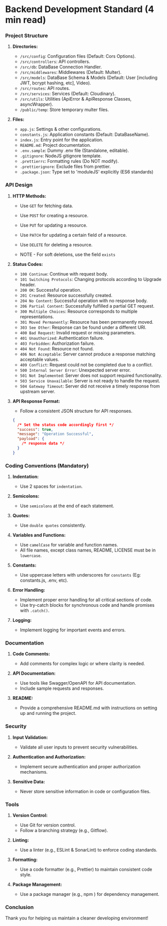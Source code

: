 # Backend Development Standard (4 min read)

### Project Structure

1. **Directories:**

   - `/src/config`: Configuration files (Default: Cors Options).
   - `/src/controllers`: API controllers.
   - `/src/db`: DataBase Connection Handler.
   - `/src/middlewares`: Middlewares (Default: Multer).
   - `/src/models`: DataBase Schema & Models (Default: User [including JWT, bcrypt hashing, etc], Video).
   - `/src/routes`: API routes.
   - `/src/services`: Services (Default: Cloudinary).
   - `/src/utils`: Utilities (ApiError & ApiResponse Classes, asyncWrapper).
   - `/public/temp`: Store temporary multer files.

2. **Files:**
   - `app.js`: Settings & other configurations.
   - `constants.js`: Application constants (Default: DataBaseName).
   - `index.js`: Entry point for the application.
   - `README.md`: Project documentation.
   - `.env.sample`: Dummy .env file (Standalone, editable).
   - `.gitignore`: NodeJS gitignore template.
   - `.prettierrc`: Formatting rules (Do NOT modify).
   - `.prettierignore`: Exclude files from prettier.
   - `.package.json`: Type set to 'moduleJS' explicitly (ES6 standards)

### API Design

1. **HTTP Methods:**

   - Use `GET` for fetching data.
   - Use `POST` for creating a resource.
   - Use `PUT` for updating a resource.
   - Use `PATCH` for updating a certain field of a resource.
   - Use `DELETE` for deleting a resource.

   - NOTE - For soft deletions, use the field `exists`

2. **Status Codes:**

   - `100 Continue`: Continue with request body.
   - `101 Switching Protocols`: Changing protocols according to Upgrade header.
   - `200 OK`: Successful operation.
   - `201 Created`: Resource successfully created.
   - `204 No Content`: Successful operation with no response body.
   - `206 Partial Content`: Successfully fulfilled a partial GET request.
   - `300 Multiple Choices`: Resource corresponds to multiple representations.
   - `301 Moved Permanently`: Resource has been permanently moved.
   - `303 See Other`: Response can be found under a different URI.
   - `400 Bad Request`: Invalid request or missing parameters.
   - `401 Unauthorized`: Authentication failure.
   - `403 Forbidden`: Authorization failure.
   - `404 Not Found`: Resource not found.
   - `406 Not Acceptable`: Server cannot produce a response matching acceptable values.
   - `409 Conflict`: Request could not be completed due to a conflict.
   - `500 Internal Server Error`: Unexpected server error.
   - `501 Not Implemented`: Server does not support required functionality.
   - `503 Service Unavailable`: Server is not ready to handle the request.
   - `504 Gateway Timeout`: Server did not receive a timely response from upstream server.

3. **API Response Format:**

   - Follow a consistent JSON structure for API responses.

   ```json
   {
     /* Set the status code accordingly first */
     "success": true,
     "message": "Operation Successful",
     "payload": {
       /* response data */
     }
   }
   ```

### Coding Conventions (Mandatory)

1. **Indentation:**

   - Use 2 spaces for `indentation`.

2. **Semicolons:**

   - Use `semicolons` at the end of each statement.

3. **Quotes:**

   - Use `double quotes` consistently.

4. **Variables and Functions:**

   - Use `camelCase` for variable and function names.
   - All file names, except class names, README, LICENSE must be in `lowercase`.

5. **Constants:**

   - Use uppercase letters with underscores for `constants` (Eg: constants.js, .env, etc).

6. **Error Handling:**

   - Implement proper error handling for all critical sections of code.
   - Use try-catch blocks for synchronous code and handle promises with `.catch()`.

7. **Logging:**

   - Implement logging for important events and errors.

### Documentation

1. **Code Comments:**

   - Add comments for complex logic or where clarity is needed.

2. **API Documentation:**

   - Use tools like Swagger/OpenAPI for API documentation.
   - Include sample requests and responses.

3. **README:**
   - Provide a comprehensive README.md with instructions on setting up and running the project.

### Security

1. **Input Validation:**

   - Validate all user inputs to prevent security vulnerabilities.

2. **Authentication and Authorization:**

   - Implement secure authentication and proper authorization mechanisms.

3. **Sensitive Data:**

   - Never store sensitive information in code or configuration files.

### Tools

1. **Version Control:**

   - Use Git for version control.
   - Follow a branching strategy (e.g., Gitflow).

2. **Linting:**

   - Use a linter (e.g., ESLint & SonarLint) to enforce coding standards.

3. **Formatting:**

   - Use a code formatter (e.g., Prettier) to maintain consistent code style.

4. **Package Management:**
   - Use a package manager (e.g., npm ) for dependency management.

### Conclusion

Thank you for helping us maintain a cleaner developing environment!
